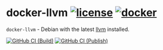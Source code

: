 # docker-llvm [![license][license-image]][license-url] [![docker][docker-image]][docker-url]

`docker-llvm` - Debian with the latest [llvm][llvm-url] installed.

[![GitHub CI (Build)][github-build-image]][github-build-url]
[![GitHub CI (Publish)][github-publish-image]][github-publish-url]

[docker-image]:https://img.shields.io/docker/v/snowstep/llvm?logo=docker
[docker-url]:https://hub.docker.com/r/snowstep/llvm
[github-build-image]:https://github.com/kei-g/docker-llvm/actions/workflows/build.yml/badge.svg?branch=main
[github-build-url]:https://github.com/kei-g/docker-llvm/actions/workflows/build.yml?query=branch%3Amain
[github-publish-image]:https://github.com/kei-g/docker-llvm/actions/workflows/publish.yml/badge.svg
[github-publish-url]:https://github.com/kei-g/docker-llvm/actions/workflows/publish.yml
[license-image]:https://img.shields.io/github/license/kei-g/docker-llvm
[license-url]:https://github.com/kei-g/docker-llvm/blob/main/LICENSE
[llvm-url]:https://llvm.org/
